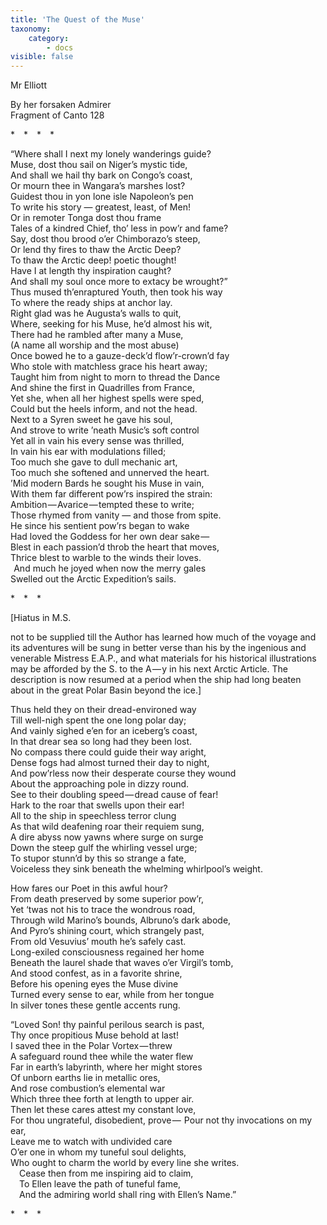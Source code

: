 ```yaml
---
title: 'The Quest of the Muse'
taxonomy:
    category:
        - docs
visible: false
---
```


<div class="author">Mr Elliott</div>

<span class="title">By her forsaken Admirer  
Fragment of Canto 128</span>
  
&#42;&emsp;&#42;&emsp;&#42;&emsp;&#42;&emsp;  
  
“Where shall I next my lonely wanderings guide?  
Muse, dost thou sail on Niger’s mystic tide,  
And shall we hail thy bark on Congo’s coast,  
Or mourn thee in Wangara’s marshes lost?  
Guidest thou in yon lone isle Napoleon’s pen  
To write his story — greatest, least, of Men!  
Or in remoter Tonga dost thou frame  
Tales of a kindred Chief, tho’ less in pow’r and fame?  
Say, dost thou brood o’er Chimborazo’s steep,  
Or lend thy fires to thaw the Arctic Deep?  
To thaw the Arctic deep! poetic thought!  
Have I at length thy inspiration caught?  
And shall my soul once more to extacy be wrought?”  
Thus mused th’enraptured Youth, then took his way  
To where the ready ships at anchor lay.  
Right glad was he Augusta’s walls to quit,  
Where, seeking for his Muse, he’d almost his wit,  
There had he rambled after many a Muse,  
(A name all worship and the most abuse)  
Once bowed he to a gauze-deck’d flow’r-crown’d fay  
Who stole with matchless grace his heart away;  
Taught him from night to morn to thread the Dance  
And shine the first in Quadrilles from France,  
Yet she, when all her highest spells were sped,  
Could but the heels inform, and not the head.  
 Next to a Syren sweet he gave his soul,  
And strove to write ’neath Music’s soft control  
Yet all in vain his every sense was thrilled,  
In vain his ear with modulations filled;  
Too much she gave to dull mechanic art,  
Too much she softened and unnerved the heart.  
’Mid modern Bards he sought his Muse in vain,  
With them far different pow’rs inspired the strain:  
Ambition — Avarice — tempted these to write;  
Those rhymed from vanity — and those from spite.  
He since his sentient pow’rs began to wake  
Had loved the Goddess for her own dear sake —   
Blest in each passion’d throb the heart that moves,  
Thrice blest to warble to the winds their loves.  
  And much he joyed when now the merry gales  
Swelled out the Arctic Expedition’s sails.  
  
&#42;&emsp;&#42;&emsp;&#42;&emsp; 
  
\[Hiatus in M.S.  
  
not to be supplied till the Author has learned how much of the voyage and its adventures will be sung in better verse than his by the ingenious and venerable Mistress E.A.P., and what materials for his historical illustrations may be afforded by the S. to the A — y in his next Arctic Article. The description is now resumed at a period when the ship had long beaten about in the great Polar Basin beyond the ice.\]  
  
Thus held they on their dread-environed way  
Till well-nigh spent the one long polar day;  
And vainly sighed e’en for an iceberg’s coast,  
In that drear sea so long had they been lost.  
No compass there could guide their way aright,  
Dense fogs had almost turned their day to night,  
And pow’rless now their desperate course they wound  
About the approaching pole in dizzy round.  
See to their doubling speed — dread cause of fear!  
Hark to the roar that swells upon their ear!  
All to the ship in speechless terror clung  
As that wild deafening roar their requiem sung,  
A dire abyss now yawns where surge on surge  
Down the steep gulf the whirling vessel urge;  
To stupor stunn’d by this so strange a fate,  
Voiceless they sink beneath the whelming whirlpool’s weight.  
  
How fares our Poet in this awful hour?  
From death preserved by some superior pow’r,  
Yet ‘twas not his to trace the wondrous road,  
Through wild Marino’s bounds, Albruno’s dark abode,  
And Pyro’s shining court, which strangely past,  
From old Vesuvius’ mouth he’s safely cast.  
Long-exiled consciousness regained her home  
Beneath the laurel shade that waves o’er Virgil’s tomb,  
And stood confest, as in a favorite shrine,  
Before his opening eyes the Muse divine  
Turned every sense to ear, while from her tongue  
In silver tones these gentle accents rung.  
  
“Loved Son! thy painful perilous search is past,  
Thy once propitious Muse behold at last!  
I saved thee in the Polar Vortex — threw  
A safeguard round thee while the water flew  
Far in earth’s labyrinth, where her might stores  
Of unborn earths lie in metallic ores,  
And rose combustion’s elemental war  
Which three thee forth at length to upper air.  
Then let these cares attest my constant love,  
For thou ungrateful, disobedient, prove —  
Pour not thy invocations on my ear,  
Leave me to watch with undivided care  
O’er one in whom my tuneful soul delights,  
Who ought to charm the world by every line she writes.  
&emsp;Cease then from me inspiring aid to claim,  
&emsp;To Ellen leave the path of tuneful fame,  
&emsp;And the admiring world shall ring with Ellen’s Name.”  

&#42;&emsp;&#42;&emsp;&#42;&emsp;
  